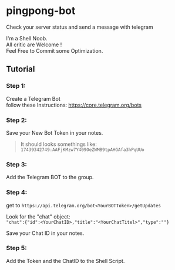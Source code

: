 # pingpong-bot
Check your server status and send a message with telegram

I'm a Shell Noob.<br>
All critic are Welcome !<br>
Feel Free to Commit some Optimization.

## Tutorial

### Step 1: 

Create a Telegram Bot<br>
follow these Instructions: https://core.telegram.org/bots

### Step 2: 

Save your New Bot Token in your notes. 
> It should looks somethings like: `17439342749:AAFjKMzw7Y409OeZWMB9tpAHGAfa3hPqUUo`

### Step 3:

Add the Telegram BOT to the group.

### Step 4:

get to `https://api.telegram.org/bot<YourBOTToken>/getUpdates`
  
Look for the "chat" object:<br>
`"chat":{"id":<YourChatID>,"title":"<YourChatTitel>","type":""}`
 
Save your Chat ID in your notes.
  
### Step 5:

Add the Token and the ChatID to the Shell Script.
